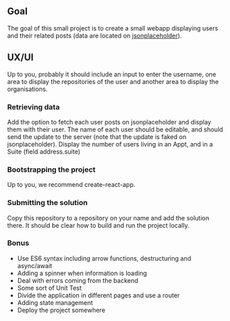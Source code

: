 ## Goal

The goal of this small project is to create a small webapp displaying users and their related posts (data are located on [jsonplaceholder](https://jsonplaceholder.typicode.com/)).

## UX/UI

Up to you, probably it should include an input to enter the username, one area to display the repositories of the user and another area to display the organisations.



### Retrieving data
Add the option to fetch each user posts on jsonplaceholder and display them with their user.
The name of each user should be editable, and should send the update to the server (note that the update is faked on jsonplaceholder).
Display the number of users living in an Appt, and in a Suite (field address.suite)



### Bootstrapping the project

Up to you, we recommend create-react-app.



### Submitting the solution

Copy this repository to a repository on your name and add the solution there. It should be clear how to build and run the project locally.




### Bonus
* Use ES6 syntax including arrow functions, destructuring and async/await
* Adding a spinner when information is loading
* Deal with errors coming from the backend
* Some sort of Unit Test
* Divide the application in different pages and use a router
* Adding state management
* Deploy the project somewhere
